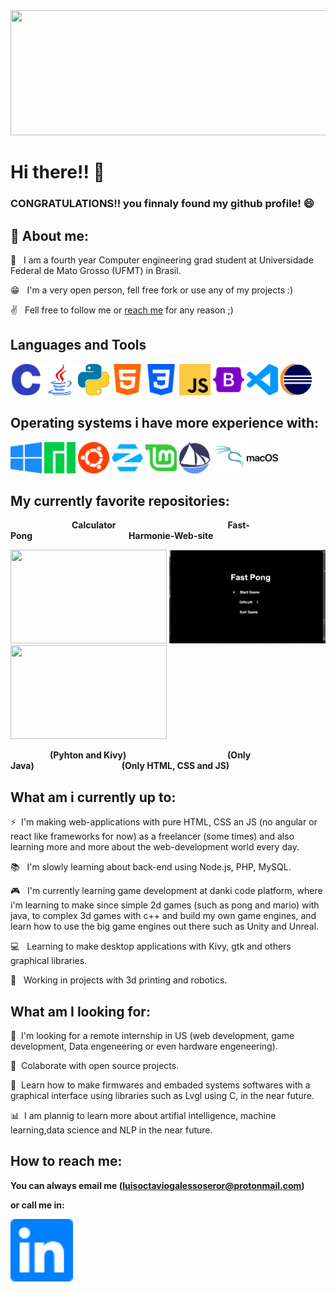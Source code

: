 <img src="profile01.gif" width="800" height="200">

# Hi there!! 👋

 ### CONGRATULATIONS!! you finnaly found my github profile! 😄


## :book: About me:

:school: &nbsp; I am a fourth year Computer engineering grad student at Universidade Federal de Mato Grosso (UFMT) in Brasil.

:grin: &nbsp; I'm a very open person, fell free fork or use any of my projects :)

:v: &nbsp; Fell free to follow me or <a href="#reach_me">reach me</a> for any reason ;)

## Languages and Tools   
<p float="left">             
 
<img src="icons/c.svg" width="50" height="50">   

<img src="icons/java.svg" width="50" height="50">

<img src="icons/python.svg" width="50" height="50">

<img src="icons/html5.svg" width="50" height="50">

<img src="icons/css3.svg" width="50" height="50">

<img src="icons/javascript.svg" width="50" height="50">

<img src="icons/bootstrap.svg" width="50" height="50">

<img src="icons/visualstudiocode.svg" width="50" height="50">

<img src="icons/eclipseide.svg" width="50" height="50">

</p>


## Operating systems i have more experience with: 

<p float="left">

<img src="icons/windows.svg" width="50" height="50"> 

<img src="icons/manjaro.svg" width="50" height="50">

<img src="icons/ubuntu.svg" width="50" height="50">

<img src="icons/zorin.svg" width="50" height="50">

<img src="icons/linuxmint.svg" width="50" height="50">

<img src="icons/solus.svg" width="50" height="50">

<img src="icons/kalilinux.svg" width="50" height="50">

<img src="icons/macos.svg" width="50" height="50">

<p>

## My currently favorite repositories:

&emsp;&emsp;&emsp;&emsp;&emsp;&emsp;&emsp;**Calculator** &emsp;&emsp;&emsp;&emsp;&emsp;&emsp;&emsp;&emsp;&emsp;&emsp;&emsp;&emsp;&ensp;**Fast-Pong**&emsp;&emsp;&emsp;&emsp;&emsp;&emsp;&emsp;&emsp;&emsp;&emsp;&emsp;**Harmonie-Web-site**

<p float="left">

<img src="calculator.gif" width="250" height="150"> 

<img src="Fast-Pong.gif" width="250" height="150">

<img src="harmonie6.gif" width="250" height="150">

<p>


&emsp;&emsp;&ensp;&emsp;&emsp;**(Pyhton and Kivy)** &emsp;&emsp;&emsp;&emsp;&emsp;&nbsp;&emsp;&emsp;&emsp;&emsp;&emsp;&emsp;**(Only Java)**&emsp;&emsp;&emsp;&emsp;&emsp;&emsp;&emsp;&emsp;&emsp;&emsp;**(Only HTML, CSS and JS)**

## What am i currently up to:

:zap: &nbsp;I'm making web-applications with pure HTML, CSS an JS (no angular or react like frameworks for now) as a freelancer (some times) and also learning more and more about the web-development world every day.

:books: &nbsp; I'm slowly learning about back-end using Node.js, PHP, MySQL.

:video_game: &nbsp; I'm currently learning game development at danki code platform, where i'm learning to make since simple 2d games (such as pong and mario) with java, to complex 3d games with c++ and build my own game engines, and learn how to use the big game engines out there such as Unity and Unreal.

:computer: &nbsp; Learning to make desktop applications with Kivy, gtk and others graphical libraries.

:rocket: &nbsp; Working in projects with 3d printing and robotics.

<div id="reach_me">

## What am I looking for:

:pray: &nbsp;I'm looking for a remote internship in US (web development, game development, Data engeneering or even hardware engeneering).

:metal: &nbsp;Colaborate with open source projects.

:atm: &nbsp;Learn how to make firmwares and embaded systems softwares with a graphical interface using libraries such as Lvgl using C, in the near future. 

:bar_chart: &nbsp;I am plannig to learn more about artifial intelligence, machine learning,data science and NLP in the near future.  



## How to reach me:

**You can always email me (luisoctaviogalessoseror@protonmail.com)**
<p>

**or call me in:**
<p>

[<img src="icons/linkedin.svg" width="100" height="100">](https://www.linkedin.com/in/luisoctaviogs/) 

</div>

<!--
**LuisOctavioGSeror/LuisOctavioGSeror** is a ✨ _special_ ✨ repository because its `README.md` (this file) appears on your GitHub profile.

Here are some ideas to get you started:

- 🔭 I’m currently working on ...
- 🌱 I’m currently learning ...
- 👯 I’m looking to collaborate on ...
- 🤔 I’m looking for help with ...
- 💬 Ask me about ...
- 📫 How to reach me: ...
- 😄 Pronouns: ...
- ⚡ Fun fact: ...
-->
